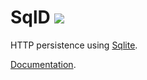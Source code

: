 # SqlD <span><a href="https://github.com/RealOrko/sql-d/actions"><img src="https://github.com/realorko/sql-d/workflows/.NET%20Core/badge.svg?branch=master" /></a></span>

HTTP persistence using [Sqlite](https://sqlite.org). 

[Documentation](https://github.com/RealOrko/sql-d/blob/master/docs/_.md).
